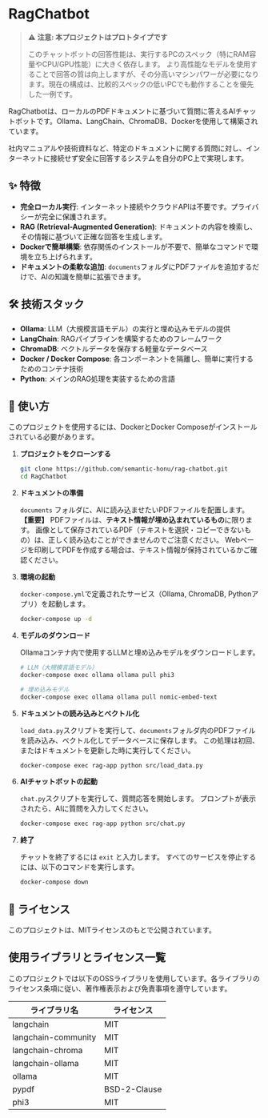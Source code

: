 # RagChatbot

> ⚠️ **注意: 本プロジェクトはプロトタイプです**
>
> このチャットボットの回答性能は、実行するPCのスペック（特にRAM容量やCPU/GPU性能）に大きく依存します。
> より高性能なモデルを使用することで回答の質は向上しますが、その分高いマシンパワーが必要になります。現在の構成は、比較的スペックの低いPCでも動作することを優先した一例です。

RagChatbotは、ローカルのPDFドキュメントに基づいて質問に答えるAIチャットボットです。Ollama、LangChain、ChromaDB、Dockerを使用して構築されています。

社内マニュアルや技術資料など、特定のドキュメントに関する質問に対し、インターネットに接続せず安全に回答するシステムを自分のPC上で実現します。

## ✨ 特徴

- **完全ローカル実行**: インターネット接続やクラウドAPIは不要です。プライバシーが完全に保護されます。
- **RAG (Retrieval-Augmented Generation)**: ドキュメントの内容を検索し、その情報に基づいて正確な回答を生成します。
- **Dockerで簡単構築**: 依存関係のインストールが不要で、簡単なコマンドで環境を立ち上げられます。
- **ドキュメントの柔軟な追加**: `documents`フォルダにPDFファイルを追加するだけで、AIの知識を簡単に拡張できます。

## 🛠️ 技術スタック

- **Ollama**: LLM（大規模言語モデル）の実行と埋め込みモデルの提供
- **LangChain**: RAGパイプラインを構築するためのフレームワーク
- **ChromaDB**: ベクトルデータを保存する軽量なデータベース
- **Docker / Docker Compose**: 各コンポーネントを隔離し、簡単に実行するためのコンテナ技術
- **Python**: メインのRAG処理を実装するための言語

## 🚀 使い方

このプロジェクトを使用するには、DockerとDocker Composeがインストールされている必要があります。

1.  **プロジェクトをクローンする**
    ```bash
    git clone https://github.com/semantic-honu/rag-chatbot.git
    cd RagChatbot
    ```

2.  **ドキュメントの準備**

    `documents` フォルダに、AIに読み込ませたいPDFファイルを配置します。
    **【重要】**
     PDFファイルは、**テキスト情報が埋め込まれているもの**に限ります。
     画像として保存されているPDF（テキストを選択・コピーできないもの）は、正しく読み込むことができませんのでご注意ください。
     Webページを印刷してPDFを作成する場合は、テキスト情報が保持されているかご確認ください。

3.  **環境の起動**

    `docker-compose.yml`で定義されたサービス（Ollama, ChromaDB, Pythonアプリ）を起動します。
    ```bash
    docker-compose up -d
    ```

4.  **モデルのダウンロード**

    Ollamaコンテナ内で使用するLLMと埋め込みモデルをダウンロードします。
    ```bash
    # LLM（大規模言語モデル）
    docker-compose exec ollama ollama pull phi3

    # 埋め込みモデル
    docker-compose exec ollama ollama pull nomic-embed-text
    ```

5.  **ドキュメントの読み込みとベクトル化**

    `load_data.py`スクリプトを実行して、`documents`フォルダ内のPDFファイルを読み込み、ベクトル化してデータベースに保存します。
    この処理は初回、またはドキュメントを更新した時に実行してください。
    ```bash
    docker-compose exec rag-app python src/load_data.py
    ```

6.  **AIチャットボットの起動**

    `chat.py`スクリプトを実行して、質問応答を開始します。
    プロンプトが表示されたら、AIに質問を入力してください。
    ```bash
    docker-compose exec rag-app python src/chat.py
    ```

7.  **終了**

    チャットを終了するには `exit` と入力します。
    すべてのサービスを停止するには、以下のコマンドを実行します。
    ```bash
    docker-compose down
    ```

## 📝 ライセンス

このプロジェクトは、MITライセンスのもとで公開されています。


## 使用ライブラリとライセンス一覧

このプロジェクトでは以下のOSSライブラリを使用しています。各ライブラリのライセンス条項に従い、著作権表示および免責事項を遵守しています。

| ライブラリ名             | ライセンス       |
|--------------------------|------------------|
| langchain                | MIT              |
| langchain-community      | MIT              |
| langchain-chroma         | MIT              |
| langchain-ollama         | MIT              |
| ollama                   | MIT              |
| pypdf                    | BSD-2-Clause     |
| phi3                     | MIT              |